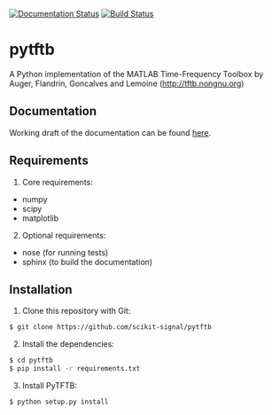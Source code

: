 [![Documentation Status](https://readthedocs.org/projects/tftb/badge/?version=latest)](https://tftb.readthedocs.io/en/latest/?badge=latest)
[![Build Status](https://travis-ci.org/scikit-signal/tftb.svg)](https://travis-ci.org/scikit-signal/tftb)

pytftb
======

A Python implementation of the MATLAB Time-Frequency Toolbox by Auger, Flandrin, Goncalves and Lemoine (http://tftb.nongnu.org)


Documentation
-------------

Working draft of the documentation can be found [here](http://pytftb.rtfd.org).

Requirements
------------

1. Core requirements:
 * numpy
 * scipy
 * matplotlib
2. Optional requirements:
 * nose (for running tests)
 * sphinx (to build the documentation)


Installation
------------

1. Clone this repository with Git:

```bash
$ git clone https://github.com/scikit-signal/pytftb
```

2. Install the dependencies:

```bash
$ cd pytftb
$ pip install -r requirements.txt
```

3. Install PyTFTB:

```bash
$ python setup.py install
```
